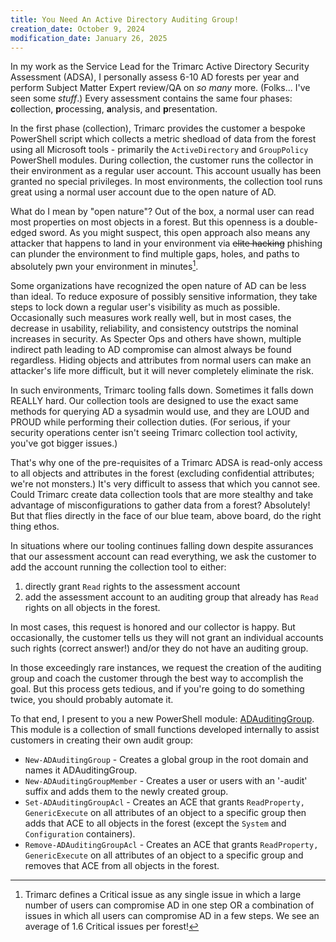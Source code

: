 ```yaml
---
title: You Need An Active Directory Auditing Group!
creation_date: October 9, 2024
modification_date: January 26, 2025
---
```

In my work as the Service Lead for the Trimarc Active Directory Security Assessment (ADSA), I personally assess 6-10 AD forests per year and perform Subject Matter Expert review/QA on *so many* more. (Folks... I've seen some *stuff*.) Every assessment contains the same four phases: **c**ollection, **p**rocessing, **a**nalysis, and **p**resentation.

In the first phase (collection), Trimarc provides the customer a bespoke PowerShell script which collects a metric shedload of data from the forest using all Microsoft tools - primarily the `ActiveDirectory` and `GroupPolicy` PowerShell modules. During collection, the customer runs the collector in their environment as a regular user account. This account usually has been granted no special privileges. In most environments, the collection tool runs great using a normal user account due to the open nature of AD.

What do I mean by "open nature"? Out of the box, a normal user can read most properties on most objects in a forest. But this openness is a double-edged sword. As you might suspect, this open approach also means any attacker that happens to land in your environment via ~~elite hacking~~ phishing can plunder the environment to find multiple gaps, holes, and paths to absolutely pwn your environment in minutes[^1].

Some organizations have recognized the open nature of AD can be less than ideal. To reduce exposure of possibly sensitive information, they take steps to lock down a regular user's visibility as much as possible. Occasionally such measures work really well, but in most cases, the decrease in usability, reliability, and consistency outstrips the nominal increases in security. As Specter Ops and others have shown, multiple indirect path leading to AD compromise can almost always be found regardless. Hiding objects and attributes from normal users can make an attacker's life more difficult, but it will never completely eliminate the risk.

In such environments, Trimarc tooling falls down. Sometimes it falls down REALLY hard. Our collection tools are designed to use the exact same methods for querying AD a sysadmin would use, and they are LOUD and PROUD while performing their collection duties. (For serious, if your security operations center isn't seeing Trimarc collection tool activity, you've got bigger issues.)

That's why one of the pre-requisites of a Trimarc ADSA is read-only access to all objects and attributes in the forest (excluding confidential attributes; we're not monsters.) It's very difficult to assess that which you cannot see. Could Trimarc create data collection tools that are more stealthy and take advantage of misconfigurations to gather data from a forest? Absolutely! But that flies directly in the face of our blue team, above board, do the right thing ethos.

In situations where our tooling continues falling down despite assurances that our assessment account can read everything, we ask the customer to add the account running the collection tool to either:
1. directly grant `Read` rights to the assessment account
2. add the assessment account to an auditing group that already has `Read` rights on all objects in the forest.

In most cases, this request is honored and our collector is happy. But occasionally, the customer tells us they will not grant an individual accounts such rights (correct answer!) and/or they do not have an auditing group.

In those exceedingly rare instances, we request the creation of the auditing group and coach the customer through the best way to accomplish the goal. But this process gets tedious, and if you're going to do something twice, you should probably automate it.

To that end, I present to you a new PowerShell module: [ADAuditingGroup](https://github.com/Trimarc/ADAuditingGroup). This module is a collection of small functions developed internally to assist customers in creating their own audit group:
- `New-ADAuditingGroup` - Creates a global group in the root domain and names it ADAuditingGroup.
- `New-ADAuditingGroupMember` - Creates a user or users with an '-audit' suffix and adds them to the newly created group.
- `Set-ADAuditingGroupAcl` - Creates an ACE that grants `ReadProperty, GenericExecute` on all attributes of an object to a specific group then adds that ACE to all objects in the forest (except the `System` and `Configuration` containers).
- `Remove-ADAuditingGroupAcl` - Creates an ACE that grants `ReadProperty, GenericExecute` on all attributes of an object to a specific group and removes that ACE from all objects in the forest.

[^1]: Trimarc defines a Critical issue as any single issue in which a large number of users can compromise AD in one step OR a combination of issues in which all users can compromise AD in a few steps. We see an average of 1.6 Critical issues per forest!